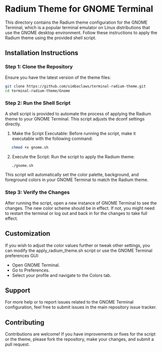 # Radium Theme for GNOME Terminal

This directory contains the Radium theme configuration for the GNOME Terminal, which is a popular terminal emulator on Linux distributions that use the GNOME desktop environment. Follow these instructions to apply the Radium theme using the provided shell script.

## Installation Instructions

### Step 1: Clone the Repository

Ensure you have the latest version of the theme files:
```bash
git clone https://github.com/simbaclaws/terminal-radium-theme.git
cd terminal-radium-theme/Gnome
```

### Step 2: Run the Shell Script

A shell script is provided to automate the process of applying the Radium theme to your GNOME Terminal. This script adjusts the dconf settings directly.

1. Make the Script Executable:
   Before running the script, make it executable with the following command:
```bash
   chmod +x gnome.sh
```
2. Execute the Script:
   Run the script to apply the Radium theme:
```bash
   ./gnome.sh
```
   This script will automatically set the color palette, background, and foreground colors in your GNOME Terminal to match the Radium theme.

### Step 3: Verify the Changes

After running the script, open a new instance of GNOME Terminal to see the changes. The new color scheme should be in effect. If not, you might need to restart the terminal or log out and back in for the changes to take full effect.

## Customization

If you wish to adjust the color values further or tweak other settings, you can modify the apply_radium_theme.sh script or use the GNOME Terminal preferences GUI:

- Open GNOME Terminal.
- Go to Preferences.
- Select your profile and navigate to the Colors tab.

## Support

For more help or to report issues related to the GNOME Terminal configuration, feel free to submit issues in the main repository issue tracker.

## Contributing

Contributions are welcome! If you have improvements or fixes for the script or the theme, please fork the repository, make your changes, and submit a pull request.